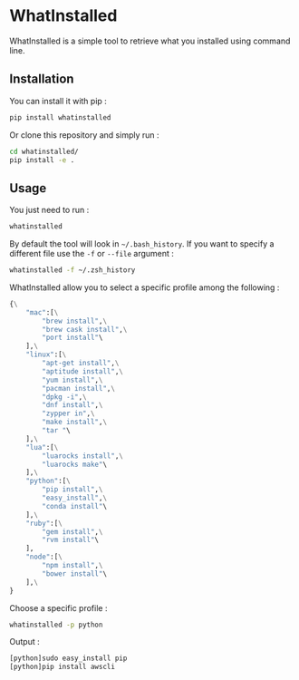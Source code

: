 # WhatInstalled
WhatInstalled is a simple tool to retrieve what you installed using command line.

## Installation
You can install it with pip :
```bash
pip install whatinstalled
```
Or clone this repository and simply run :
```bash
cd whatinstalled/
pip install -e .
```

## Usage

You just need to run :
```bash
whatinstalled
```

By default the tool will look in `~/.bash_history`. If you want to specify a different file use the `-f` or `--file` argument :
```bash
whatinstalled -f ~/.zsh_history
```

WhatInstalled allow you to select a specific profile among the following :
```python
{\
	"mac":[\
		"brew install",\
		"brew cask install",\
		"port install"\
	],\
	"linux":[\
		"apt-get install",\
		"aptitude install",\
		"yum install",\
		"pacman install",\
		"dpkg -i",\
		"dnf install",\
		"zypper in",\
		"make install",\
		"tar "\
	],\
	"lua":[\
		"luarocks install",\
		"luarocks make"\
	],\
	"python":[\
		"pip install",\
		"easy_install",\
		"conda install"\
	],\
	"ruby":[\
		"gem install",\
		"rvm install"\
	],
	"node":[\
		"npm install",\
		"bower install"\
	],\
}
```

Choose a specific profile :
```bash
whatinstalled -p python
```
Output :
```bash
[python]sudo easy_install pip
[python]pip install awscli
```
